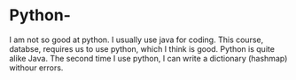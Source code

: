 # Python-
I am not so good at python. I usually use java for coding. This course, databse, requires us to use python, which I think is good. 
Python is quite alike Java. The second time I use python, I can write a dictionary (hashmap) withour errors. 
